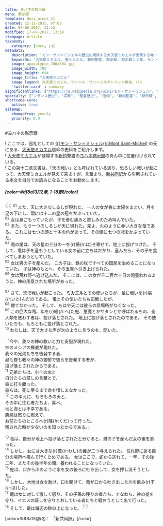 ```yaml
---
title: ヨハネの黙示録
menu: 黙示録
template: docs_minus_h1
created: 22-11-2015, 07:05
date: 04-06-2017, 21:52
modified: 17-07-2017, 13:39
itempage: Article
taxonomy:
   category: [docs, ja]
metadata:
   description: 'モン・サン＝ミシェルの歴史に関係する大天使ミカエルが出現する唯一の新約聖書、黙示録１２章の文書の紹介する'
   keywords: '大天使ミカエル, 聖ミカエル, 新約聖書, 黙示録, 黙示録１２章, モン・サン・ミシェル, モン・サン＝ミシェル, モン＝サン＝ミシェル'
   image: apocalypse_700x694.jpg
   image_width: 700
   image_height: 694
   image_title: "大天使ミカエル"
   image_legend: 大天使ミカエル、サン＝ル・サン＝ジルカトリック教会、パリ
   'twitter:card' : summary
significantlinks: ["https://ja.wikipedia.org/wiki/モン・サン＝ミシェル", "https://ja.wikipedia.org/wiki/ミカエル", "https://ja.wikipedia.org/wiki/新約聖書", "https://ja.wikipedia.org/wiki/ヨハネの黙示録", "https://ja.wikipedia.org/wiki/新共同訳聖書"]
specialty: ["フランス歴史", "宗教", "聖書歴史", "信仰", "新約聖書", "黙示録", "１２章", "モン・サン＝ミシェル", "大天使ミカエル", "聖ミカエル"]
shortcode-core:
   active: true
sitemap:
   changefreq: yearly
   priority: 0.9
---
```

#ヨハネの黙示録

! ここでは、巡礼としての [{r}モン・サン＝ミシェル{/r:Mont&#160;Saint-Michel}][1] の元にある、[大天使ミカエル][2]信仰の史料をご紹介します。  
! [大天使ミカエル][2]が登場する[新約聖書][3]の[ヨハネ黙示録][4]の真ん中に位置付けられている。  
! この第十二章文書は、「天の戦い」とも呼ばれている通り、恐ろしい戦いが起こって、大天使ミカエルが見えて来ますが、言葉より、[新共同訳][5]から引用されている本文を自分でお読みになることをお勧めします。  

##### [color=#df8a13]12章, 1-18節[/color]  

<span><svg xmlns="http://www.w3.org/2000/svg" width="22px" height="22px" viewBox="0 0 78 78" fill="lightgrey" opacity="1"><path d="M76.5 9.0009L57.0898 32.605c-.88226 1.10283-.88226 1.54397-.88226 1.76454 0 1.10286 1.76455 3.30857 2.8674 4.632l13.0167 14.99877L61.50123 74.9545 50.4727 59.51456c-2.87047-3.97028-10.80793-15.88413-10.80793-19.19267 0-1.76458.6617-2.4263 6.6171-9.7051C60.8395 12.74754 63.04522 10.98297 70.98575 3.0455L76.5 9.00092zm-38.16172 0L18.9281 32.605c-.88228 1.10283-.88228 1.54397-.88228 1.76454 0 1.10286 1.76457 3.30857 2.86742 4.632L33.92688 54.0003 23.3395 74.9545 12.30793 59.51456C9.44053 55.54428 1.5 43.63043 1.5 40.3219c0-1.76458.6617-2.4263 6.6171-9.7051C22.67475 12.74754 24.88043 10.98297 32.82097 3.0455l5.51732 5.9554z"/></svg></span>
<sup>01</sup> 
また、天に大きなしるしが現れた。
一人の女が身に太陽をまとい、月を足の下にし、頭には十二の星の冠をかぶっていた。  
<sup>02</sup> 
女は身ごもっていたが、子を産む痛みと苦しみのため叫んでいた。  
<sup>03</sup> 
また、もう一つのしるしが天に現れた。見よ、火のように赤い大きな竜である。
これには七つの頭と十本の角があって、その頭に七つの冠をかぶっていた。  
<sup>04</sup> 
竜の尾は、天の星の三分の一を{r}掃{/r:は}き寄せて、地上に投げつけた。
そして、竜は子を産もうとしている女の前に立ちはだかり、産んだら、その子を食べてしまおうとしていた。  
<sup>05</sup> 
女は男の子を産んだ。
この子は、鉄の杖ですべての国民を治めることになっていた。
子は神のもとへ、その玉座へ引き上げられた。   
<sup>06</sup> 
女は荒れ野へ逃げ込んだ。
そこには、この女が千二百六十日の間養われるように、神の用意された場所があった。  
<br>
<sup>07</sup> 
さて、天で戦いが起こった。
**ミカエル**とその使いたちが、竜に戦いを{r}挑{/r:いと}んだのである。
竜とその使いたちも応戦したが、  
<sup>08</sup> 
勝てなかった。
そして、もはや天には彼らの居場所がなくなった。  
<sup>09</sup> 
この巨大な竜、年を{r}経{/r:へ}た蛇、悪魔とかサタンとか呼ばれるもの、全人類を惑わす者は、投げ落とされた。
地上に投げ落とされたのである。
その使いたちも、もろともに投げ落とされた。  
<sup>10</sup> 
わたしは、天で大きな声が次のように言うのを、聞いた。  
<br>
「今や、我々の神の救いと力と支配が現れた。  
神のメシアの権威が現れた。  
我々の兄弟たちを告発する者、  
昼も夜も我々の神の御前で彼らを告発する者が、  
投げ落とされたからである。  
<sup>11</sup> 
兄弟たちは、小羊の血と  
自分たちの証しの言葉とで、  
彼に打ち勝った。  
彼らは、死に至るまで命を惜しまなかった。  
<sup>12</sup> 
このゆえに、もろもろの天と、  
その中に住む者たちよ、喜べ。  
地と海とは不幸である。  
悪魔は怒りに燃えて、  
お前たちのところへ{r}降{/r:くだ}って行った。  
残された時が少ないのを知ったからである。」  
<br>
<sup>13</sup> 
竜は、自分が地上へ投げ落とされたと分かると、男の子を産んだ女の後を追った。  
<sup>14</sup> 
しかし、女には大きな{r}鷲{/r:わし}の翼が二つ与えられた。
荒れ野にある自分の場所へ飛んで行くためである。
女はここで、蛇から逃れて、一年、その後二年、またその後半年の間、養われることになっていた。  
<sup>15</sup> 
蛇は、口から川のように水を女の後ろに吐き出して、女を押し流そうとした。  
<sup>16</sup> 
しかし、大地は女を助け、口を開けて、竜が口から吐き出した川を飲み{r}干{/r:ほ}した。  
<sup>17</sup> 
竜は女に対して激しく怒り、その子孫の残りの者たち、すなわち、神の掟を守り、イエスの証しを守りとおしている者たちと戦おうとして出て行った。  
<sup>18</sup> 
そして、竜は海辺の砂の上に立った。<span><svg xmlns="http://www.w3.org/2000/svg" width="22px" height="22px" viewBox="0 0 78 78" fill="lightgrey" opacity="1"><path d="M1.5 68.9991L20.9102 45.395c.88226-1.10283.88226-1.54397.88226-1.76454 0-1.10286-1.76455-3.30857-2.8674-4.632L5.90836 23.9997 16.49877 3.0455 27.5273 18.48544c2.87047 3.97028 10.80793 15.88413 10.80793 19.19267 0 1.76458-.6617 2.4263-6.6171 9.7051C17.1605 65.25246 14.95478 67.01703 7.01425 74.9545L1.5 68.99908zm38.16172 0L59.0719 45.395c.88228-1.10283.88228-1.54397.88228-1.76454 0-1.10286-1.76457-3.30857-2.86742-4.632L44.07312 23.9997 54.6605 3.0455l11.03157 15.43992C68.55947 22.45572 76.5 34.36957 76.5 37.6781c0 1.76458-.6617 2.4263-6.6171 9.7051C55.32526 65.25246 53.11957 67.01703 45.17904 74.9545l-5.51732-5.9554z"/></svg></span>  


[color=#df8a13]訳名： 「新共同訳」[/color]

[1]: https://ja.wikipedia.org/wiki/モン・サン＝ミシェル "https://ja.wikipedia.org/wiki/モン＝サン＝ミシェル"
[2]: https://ja.wikipedia.org/wiki/ミカエル "https://ja.wikipedia.org/wiki/ミカエル"
[3]: https://ja.wikipedia.org/wiki/新約聖書 "https://ja.wikipedia.org/wiki/新約聖書"
[4]: https://ja.wikipedia.org/wiki/ヨハネの黙示録 "https://ja.wikipedia.org/wiki/ヨハネの黙示録"
[5]: https://ja.wikipedia.org/wiki/新共同訳聖書 "https://ja.wikipedia.org/wiki/新共同訳聖書"